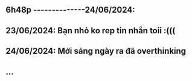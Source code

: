 ## 6h48p --------------24/06/2024: 
## 23/06/2024: Bạn nhỏ ko rep tin nhắn toii :(((
## 24/06/2024: Mới sáng ngày ra đã overthinking
## ...
